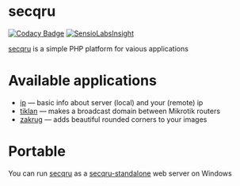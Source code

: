 # secqru
[![Codacy Badge](https://api.codacy.com/project/badge/grade/c42fc1490b214bf89b22d7ca225592be)](https://www.codacy.com/app/deem/secqru) [![SensioLabsInsight](https://insight.sensiolabs.com/projects/c85f6208-3023-4fb5-9452-cd4317f3d12b/mini.png)](https://insight.sensiolabs.com/projects/c85f6208-3023-4fb5-9452-cd4317f3d12b)

[secqru](https://github.com/deemru/secqru) is a simple PHP platform for vaious applications

# Available applications

- [ip](https://secq.ru/ip) — basic info about server (local) and your (remote) ip
- [tiklan](https://secq.ru/tiklan) — makes a broadcast domain between Mikrotik routers
- [zakrug](https://secq.ru/zakrug) — adds beautiful rounded corners to your images

# Portable

You can run [secqru](https://github.com/deemru/secqru) as a [secqru-standalone](https://github.com/deemru/secqru-standalone) web server on Windows
